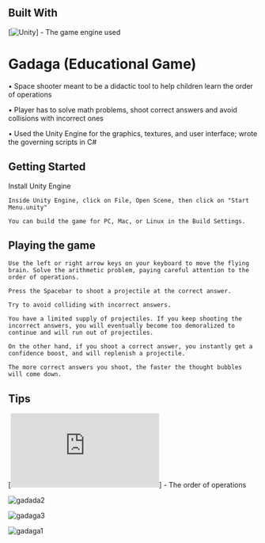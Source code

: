 ## Built With
[![Unity](https://unity3d.com/)] - The game engine used

# Gadaga (Educational Game)

•	Space shooter meant to be a didactic tool to help children learn the order of operations

•	Player has to solve math  problems, shoot correct answers and avoid collisions with incorrect ones 

•	Used the Unity Engine for the graphics, textures, and user interface; wrote the governing scripts in C#

## Getting Started

Install Unity Engine 

```
Inside Unity Engine, click on File, Open Scene, then click on "Start Menu.unity"

You can build the game for PC, Mac, or Linux in the Build Settings.
```


## Playing the game

```
Use the left or right arrow keys on your keyboard to move the flying brain. Solve the arithmetic problem, paying careful attention to the order of operations.

Press the Spacebar to shoot a projectile at the correct answer. 

Try to avoid colliding with incorrect answers.

You have a limited supply of projectiles. If you keep shooting the incorrect answers, you will eventually become too demoralized to continue and will run out of projectiles.

On the other hand, if you shoot a correct answer, you instantly get a confidence boost, and will replenish a projectile. 

The more correct answers you shoot, the faster the thought bubbles will come down.
```

## Tips

[![PEMDAS](https://www.mathsisfun.com/operation-order-pemdas.html)] - The order of operations


![gadada2](https://user-images.githubusercontent.com/18449651/30912091-3a816544-a359-11e7-95e4-f56ab59cbacd.jpg)

![gadaga3](https://user-images.githubusercontent.com/18449651/30912107-53218fca-a359-11e7-879e-751c03cee4c9.jpg)

![gadaga1](https://user-images.githubusercontent.com/18449651/30912112-58b1a100-a359-11e7-8cdb-49618d6a68e4.jpg)
